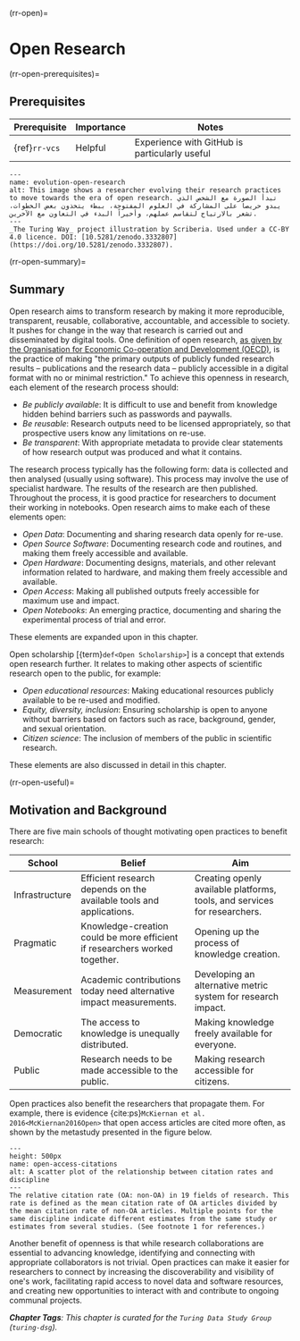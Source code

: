(rr-open)=
# Open Research

(rr-open-prerequisites)=
## Prerequisites

| Prerequisite  | Importance | Notes                                         |
| ------------- | ---------- | --------------------------------------------- |
| {ref}`rr-vcs` | Helpful    | Experience with GitHub is particularly useful |


```{figure} ../figures/evolution-open-research.jpg
---
name: evolution-open-research
alt: This image shows a researcher evolving their research practices to move towards the era of open research. تبدأ الصورة مع الشخص الذي يبدو حريصا على المشاركة في العلوم المفتوحة، ببطء يتخذون بعض الخطوات، تشعر بالارتياح لتقاسم عملهم، وأخيراً البدء في التعاون مع الآخرين.
---
_The Turing Way_ project illustration by Scriberia. Used under a CC-BY 4.0 licence. DOI: [10.5281/zenodo.3332807](https://doi.org/10.5281/zenodo.3332807).
```

(rr-open-summary)=
## Summary

Open research aims to transform research by making it more reproducible, transparent, reusable, collaborative, accountable, and accessible to society. It pushes for change in the way that research is carried out and disseminated by digital tools. One definition of open research, [as given by the Organisation for Economic Co-operation and Development (OECD)](https://www.fct.pt/dsi/docs/Making_Open_Science_a_Reality.pdf "Making Open Science a Reality, OECD Science, Technology and Industry Policy Papers No. 25"), is the practice of making "the primary outputs of publicly funded research results – publications and the research data – publicly accessible in a digital format with no or minimal restriction." To achieve this openness in research, each element of the research process should:

- _Be publicly available_: It is difficult to use and benefit from knowledge hidden behind barriers such as passwords and paywalls.
- _Be reusable_: Research outputs need to be licensed appropriately, so that prospective users know any limitations on re-use.
- _Be transparent_: With appropriate metadata to provide clear statements of how research output was produced and what it contains.

The research process typically has the following form: data is collected and then analysed (usually using software). This process may involve the use of specialist hardware. The results of the research are then published. Throughout the process, it is good practice for researchers to document their working in notebooks. Open research aims to make each of these elements open:

- _Open Data_: Documenting and sharing research data openly for re-use.
- _Open Source Software_: Documenting research code and routines, and making them freely accessible and available.
- _Open Hardware_: Documenting designs, materials, and other relevant information related to hardware, and making them freely accessible and available.
- _Open Access_: Making all published outputs freely accessible for maximum use and impact.
- _Open Notebooks_: An emerging practice, documenting and sharing the experimental process of trial and error.

These elements are expanded upon in this chapter.

Open scholarship [{term}`def<Open Scholarship>`] is a concept that extends open research further. It relates to making other aspects of scientific research open to the public, for example:

- _Open educational resources_: Making educational resources publicly available to be re-used and modified.
- _Equity, diversity, inclusion_: Ensuring scholarship is open to anyone without barriers based on factors such as race, background, gender, and sexual orientation.
- _Citizen science_: The inclusion of members of the public in scientific research.

These elements are also discussed in detail in this chapter.

(rr-open-useful)=
## Motivation and Background

There are five main schools of thought motivating open practices to benefit research:

| School         | Belief                                                                     | Aim                                                                       |
| -------------- | -------------------------------------------------------------------------- | ------------------------------------------------------------------------- |
| Infrastructure | Efficient research depends on the available tools and applications.        | Creating openly available platforms, tools, and services for researchers. |
| Pragmatic      | Knowledge-creation could be more efficient if researchers worked together. | Opening up the process of knowledge creation.                             |
| Measurement    | Academic contributions today need alternative impact measurements.         | Developing an alternative metric system for research impact.              |
| Democratic     | The access to knowledge is unequally distributed.                          | Making knowledge freely available for everyone.                           |
| Public         | Research needs to be made accessible to the public.                        | Making research accessible for citizens.                                  |

Open practices also benefit the researchers that propagate them. For example, there is evidence {cite:ps}`McKiernan et al. 2016<McKiernan2016Open>` that open access articles are cited more often, as shown by the metastudy presented in the figure below.

```{figure} ../figures/open-access-citations.jpg
---
height: 500px
name: open-access-citations
alt: A scatter plot of the relationship between citation rates and discipline
---
The relative citation rate (OA: non-OA) in 19 fields of research. This rate is defined as the mean citation rate of OA articles divided by the mean citation rate of non-OA articles. Multiple points for the same discipline indicate different estimates from the same study or estimates from several studies. (See footnote 1 for references.)
```

Another benefit of openness is that while research collaborations are essential to advancing knowledge, identifying and connecting with appropriate collaborators is not trivial. Open practices can make it easier for researchers to connect by increasing the discoverability and visibility of one's work, facilitating rapid access to novel data and software resources, and creating new opportunities to interact with and contribute to ongoing communal projects.

***Chapter Tags**: This chapter is curated for the `Turing Data Study Group` (`turing-dsg`).*
